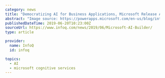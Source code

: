 ```yaml
---
category: news
title: "Democratizing AI for Business Applications, Microsoft Release AI Builder Preview"
abstract: "Image source: https://powerapps.microsoft.com/en-us/blog/introducing-ai-builder-for-powerplatform/ The AI Builder capabilities are built upon existing cognitive and AI services found in Microsoft offerings such as Azure Cognitive Services. One of Microsoft ..."
publishedDateTime: 2019-06-20T10:23:00Z
sourceUrl: https://www.infoq.com/news/2019/06/Microsoft-AI-Builder/
type: article

provider:
  name: InfoQ
  id: infoq

topics:
  - AI
  - microsoft cognitive services
---
```

